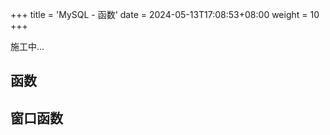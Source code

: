 +++
title = 'MySQL - 函数'
date = 2024-05-13T17:08:53+08:00
weight = 10
+++

施工中...

## 函数



## 窗口函数
